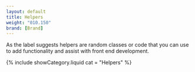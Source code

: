```yaml
---
layout: default
title: Helpers
weight: "010.150"
brand: [Brand]
---
```


<div class="row">
	<div class="col-sm-8 col-sm-offset-4 category-head lead">
		As the label suggests helpers are random classes or code that you can use to add functionality and assist with front end development.
	</div>
</div>

{% include showCategory.liquid  cat = "Helpers" %}